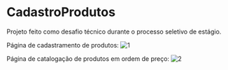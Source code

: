 # CadastroProdutos


Projeto feito como desafio técnico durante o processo seletivo de estágio.

Página de cadastramento de produtos:
![1](https://github.com/PauloCesarRodrigues/CadastroProdutos/assets/125509914/79112c98-ff84-4209-8b58-75e3b7069fb9)

Página de catalogação de produtos em ordem de preço:
![2](https://github.com/PauloCesarRodrigues/CadastroProdutos/assets/125509914/241fd305-1903-45a4-bb10-ffe349e031da)
